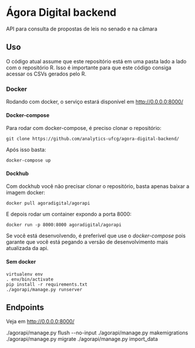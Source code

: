 # Ágora Digital backend
API para consulta de propostas de leis no senado e na câmara

## Uso

O código atual assume que este repositório está em uma pasta lado a lado com o repositório R. Isso é importante para que este código consiga acessar os CSVs gerados pelo R.

### Docker
Rodando com docker, o serviço estará disponível em http://0.0.0.0:8000/

#### Docker-compose
Para rodar com docker-compose, é preciso clonar o repositório:

```
git clone https://github.com/analytics-ufcg/agora-digital-backend/
```

Após isso basta:

```
docker-compose up 
```

#### Dockhub
Com dockhub você não precisar clonar o repositório, basta apenas baixar a imagem docker:

```
docker pull agoradigital/agorapi
```

E depois rodar um container expondo a porta 8000:

```
docker run -p 8000:8000 agoradigital/agorapi
```

Se você está desenvolvendo, é preferível que use o *docker-compose* pois garante que você está pegando a versão de desenvolvimento mais atualizada da api.

#### Sem docker
```
virtualenv env
. env/bin/activate
pip install -r requirements.txt
./agorapi/manage.py runserver
```

## Endpoints

Veja em http://0.0.0.0:8000/

./agorapi/manage.py flush --no-input
./agorapi/manage.py makemigrations
./agorapi/manage.py migrate
./agorapi/manage.py import_data
